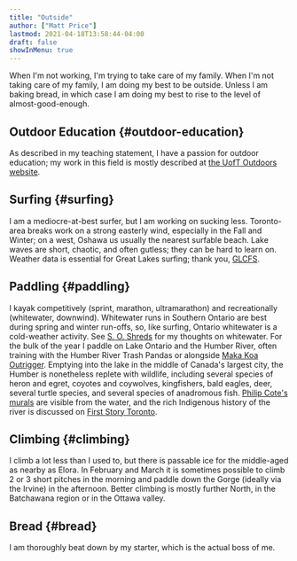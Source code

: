 ```yaml
---
title: "Outside"
author: ["Matt Price"]
lastmod: 2021-04-18T13:58:44-04:00
draft: false
showInMenu: true
---
```


When I'm not working, I'm trying to take care of my family. When I'm not taking care of my family, I am doing my best to be outside. Unless I am baking bread, in which case I am doing my best to rise to the level of almost-good-enough.  

<section class="outline-1">
  <section></section>

## Outdoor Education {#outdoor-education}

As described in my teaching statement, I have a passion for outdoor education; my work in this field is mostly described at [the UofT Outdoors website](https://outdoors.hackinghistory.ca).  

</section>

<section class="outline-1">
  <section></section>

## Surfing {#surfing}

I am a mediocre-at-best surfer, but I am working on sucking less. Toronto-area breaks work on a strong easterly wind, especially in the Fall and Winter; on a west, Oshawa us usually the nearest surfable beach. Lake waves are short, chaotic, and often gutless; they can be hard to learn on. Weather data is essential for Great Lakes surfing; thank you, [GLCFS](https://www.glerl.noaa.gov/res/glcfs/).  

</section>

<section class="outline-1">
  <section></section>

## Paddling {#paddling}

I kayak competitively (sprint, marathon, ultramarathon) and recreationally (whitewater, downwind). Whitewater runs in Southern Ontario are best during spring and winter run-offs, so, like surfing, Ontario whitewater is a cold-weather activity. See [S. O. Shreds](https://shred.hackinghistory.ca/) for my thoughts on whitewater. For the bulk of the year I paddle on Lake Ontario and the Humber River, often training with the Humber River Trash Pandas or alongside [Maka Koa Outrigger](https://www.instagram.com/makakoaoc/?hl=en). Emptying into the lake in the middle of Canada's largest city, the Humber is nonetheless replete with wildlife, including several species of heron and egret, coyotes and coywolves, kingfishers, bald eagles, deer, several turtle species, and several species of anadromous fish. [Philip Cote's murals](https://www.cbc.ca/news/canada/toronto/programs/metromorning/old-mill-bridge-transformed-into-canvas-for-indigenous-art-1.4213284) are visible from the water, and the rich Indigenous history of the river is discussed on [First Story Toronto](https://firststoryblog.wordpress.com/).  

</section>

<section class="outline-1">
  <section></section>

## Climbing {#climbing}

I climb a lot less than I used to, but there is passable ice for the middle-aged as nearby as Elora. In February and March it is sometimes possible to climb 2 or 3 short pitches in the morning and paddle down the Gorge (ideally via the Irvine) in the afternoon.  Better climbing is mostly further North, in the Batchawana region or in the Ottawa valley.  

</section>

<section class="outline-1">
  <section></section>

## Bread {#bread}

I am thoroughly beat down by my starter, which is the actual boss of me.  

</section>
